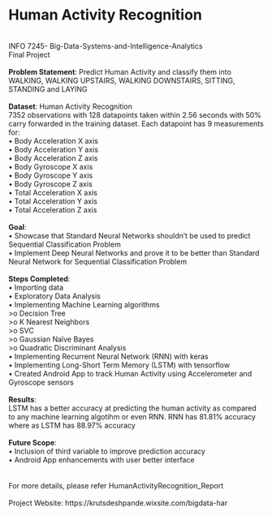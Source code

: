 # Human Activity Recognition
<br />
INFO 7245- Big-Data-Systems-and-Intelligence-Analytics <br />
Final Project <br />
<br />
<b>Problem Statement</b>: Predict Human Activity and classify them into WALKING, WALKING UPSTAIRS, WALKING DOWNSTAIRS, SITTING, STANDING and LAYING </br  >
</br  >
<b>Dataset</b>: Human Activity Recognition </br  >
7352 observations with 128 datapoints taken within 2.56 seconds with 50% carry forwarded in the training dataset. Each datapoint has 9 measurements for:</br  >
•	Body Acceleration X axis </br  >
•	Body Acceleration Y axis </br  >
•	Body Acceleration Z axis </br  >
•	Body Gyroscope X axis </br  >
•	Body Gyroscope Y axis </br  >
•	Body Gyroscope Z axis </br  >
•	Total Acceleration X axis </br  >
•	Total Acceleration Y axis </br  >
•	Total Acceleration Z axis </br  >
 </br  >
<b>Goal</b>: </br  >
•	Showcase that Standard Neural Networks shouldn’t be used to predict Sequential Classification Problem </br  >
•	Implement Deep Neural Networks and prove it to be better than Standard Neural Network for Sequential Classification Problem </br  >
 </br  >
<b>Steps Completed</b>: </br  >
•	Importing data </br  >
•	Exploratory Data Analysis </br  >
•	Implementing Machine Learning algorithms </br  >
 >o	Decision Tree </br  >
 >o	K Nearest Neighbors </br  >
 >o	SVC </br  >
 >o	Gaussian Naïve Bayes </br  >
 >o	Quadratic Discriminant Analysis </br  >
•	Implementing Recurrent Neural Network (RNN) with keras</br  >
•	Implementing Long-Short Term Memory (LSTM) with tensorflow</br  >
•	Created Android App to track Human Activity using Accelerometer and Gyroscope sensors</br  >
 </br  >
<b>Results</b>: </br  >
LSTM has a better accuracy at predicting the human activity as compared to any machine learning algotihm or even RNN. RNN has 81.81% accuracy where as LSTM has 88.97% accuracy</br  >
 </br  >
<b>Future Scope</b>: </br  >
•	Inclusion of third variable to improve prediction accuracy </br>
•	Android App enhancements with user better interface </br>
</br>
</br>
For more details, please refer HumanActivityRecognition_Report</br>
</br>
Project Website: https://krutsdeshpande.wixsite.com/bigdata-har </br>
